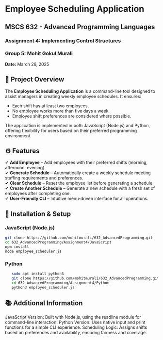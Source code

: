 # Employee Scheduling Application

## MSCS 632 - Advanced Programming Languages  
### Assignment 4: Implementing Control Structures  
### Group 5: Mohit Gokul Murali  
**Date:** March 26, 2025  

## 📌 Project Overview  
The **Employee Scheduling Application** is a command-line tool designed to assist managers in creating weekly employee schedules. It ensures:  
- Each shift has at least two employees.  
- No employee works more than five days a week.  
- Employee shift preferences are considered where possible.  

The application is implemented in both JavaScript (Node.js) and Python, offering flexibility for users based on their preferred programming environment.

## ⚙️ Features  
✔ **Add Employee** – Add employees with their preferred shifts (morning, afternoon, evening).  
✔ **Generate Schedule** – Automatically create a weekly schedule meeting staffing requirements and preferences.  
✔ **Clear Schedule** – Reset the employee list before generating a schedule.  
✔ **Create Another Schedule** – Generate a new schedule with a fresh set of employees after completing one.  
✔ **User-Friendly CLI** – Intuitive menu-driven interface for all operations.  

## 🚀 Installation & Setup  

### JavaScript (Node.js)   
   ```bash
   git clone https://github.com/mohitmurali/632_AdvancedProgramming.git
   cd 632_AdvancedProgramming/Assignment4/JavaScript
   npm install
   node employee_scheduler.js
   ```
### Python 
```bash
   sudo apt install python3
   git clone https://github.com/mohitmurali/632_AdvancedProgramming.git
   cd 632_AdvancedProgramming/Assignment4/Python
   python3 employee_scheduler.js
```
## 📚 Additional Information
JavaScript Version: Built with Node.js, using the readline module for command-line interaction.
Python Version: Uses native input and print functions for a simple CLI experience.
Scheduling Logic: Assigns shifts based on preferences and availability, ensuring fairness and coverage.
